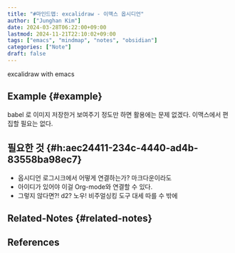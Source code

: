 ```yaml
---
title: "#마인드맵: excalidraw - 이맥스 옵시디언"
author: ["Junghan Kim"]
date: 2024-03-28T06:22:00+09:00
lastmod: 2024-11-21T22:10:02+09:00
tags: ["emacs", "mindmap", "notes", "obsidian"]
categories: ["Note"]
draft: false
---
```


excalidraw with emacs


## Example {#example}

babel 로 이미지 저장한거 보여주기 정도만 하면 활용에는 문제 없겠다. 이맥스에서 편집할 필요는 없다.


## 필요한 것 {#h:aec24411-234c-4440-ad4b-83558ba98ec7}

-   옵시디언 로그시크에서 어떻게 연결하는가? 마크다운이라도
-   아이디가 있어야 이걸 Org-mode와 연결할 수 있다.
-   그렇지 않다면?! d2? 노우! 비주얼싱킹 도구 대세 따를 수 밖에


## Related-Notes {#related-notes}

## References

<style>.csl-entry{text-indent: -1.5em; margin-left: 1.5em;}</style><div class="csl-bib-body">
</div>
